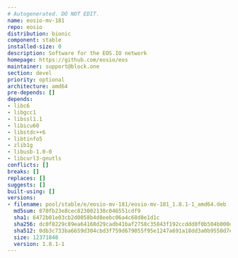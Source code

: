 ```yaml
---
# Autogenerated. DO NOT EDIT.
name: eosio-mv-181
repo: eosio
distribution: bionic
component: stable
installed-size: 0
description: Software for the EOS.IO network
homepage: https://github.com/eosio/eos
maintainer: support@block.one
section: devel
priority: optional
architecture: amd64
pre-depends: []
depends:
- libc6
- libgcc1
- libssl1.1
- libicu60
- libstdc++6
- libtinfo5
- zlib1g
- libusb-1.0-0
- libcurl3-gnutls
conflicts: []
breaks: []
replaces: []
suggests: []
built-using: []
versions:
- filename: pool/stable/e/eosio-mv-181/eosio-mv-181_1.8.1-1_amd64.deb
  md5sum: 870fb23e8cec823002138c046551cdf9
  sha1: 6472b01e03cb2d0058b4d8eebc06a4c68d8e1d1c
  sha256: dc0f8229c89ea64168d29cadb41baf2758c35843f192ccddd0f0b504b000d672
  sha512: 0db3c733ba6659d304cbd3f759d679055f95e1247a691a18dd3a0b9550d7ebf35bd711cab16a5ceb9b582f284548823e6f680bed17c573a7aeecb1c1da50c744
  size: 12371848
  version: 1.8.1-1
---
```

